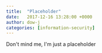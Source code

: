```yaml
---
title:  "Placeholder"
date:   2017-12-16 13:28:00 +0000
author: dow-j
categories: [information-security]
---
```


Don't mind me, I'm just a placeholder